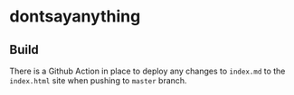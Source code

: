 # dontsayanything


## Build

There is a Github Action in place to deploy any changes to `index.md` to the
`index.html` site when pushing to `master` branch.
